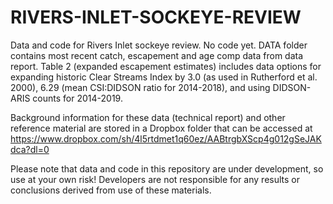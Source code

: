 # RIVERS-INLET-SOCKEYE-REVIEW
Data and code for Rivers Inlet sockeye review. No code yet. DATA folder contains most recent catch, escapement and age comp data from data report. Table 2 (expanded escapement estimates) includes data options for expanding historic Clear Streams Index by 3.0 (as used in Rutherford et al. 2000), 6.29 (mean CSI:DIDSON ratio for 2014-2018), and using DIDSON-ARIS counts for 2014-2019. 

Background information for these data (technical report) and other reference material are stored in a Dropbox folder that can be accessed at https://www.dropbox.com/sh/4l5rtdmet1q60ez/AABtrgbXScp4g012gSeJAKdca?dl=0

Please note that data and code in this repository are under development, so use at your own risk! Developers are not responsible for any results or conclusions derived from use of these materials.
